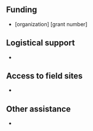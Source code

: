 ## Funding
- [organization] [grant number]

## Logistical support
- 

## Access to field sites
- 

## Other assistance
- 

